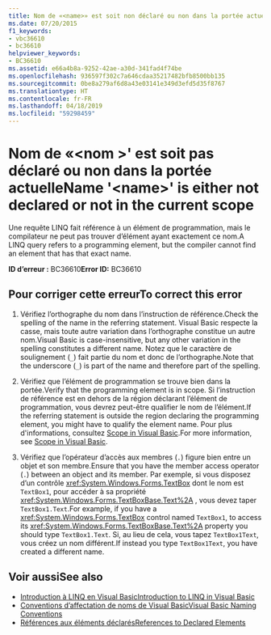 ```yaml
---
title: Nom de «<name>» est soit non déclaré ou non dans la portée actuelle
ms.date: 07/20/2015
f1_keywords:
- vbc36610
- bc36610
helpviewer_keywords:
- BC36610
ms.assetid: e66a4b8a-9252-42ae-a30d-341fad4f74be
ms.openlocfilehash: 936597f302c7a646cdaa35217482bfb8500bb135
ms.sourcegitcommit: 0be8a279af6d8a43e03141e349d3efd5d35f8767
ms.translationtype: HT
ms.contentlocale: fr-FR
ms.lasthandoff: 04/18/2019
ms.locfileid: "59298459"
---
```

# <a name="name-name-is-either-not-declared-or-not-in-the-current-scope"></a><span data-ttu-id="05c48-102">Nom de «\<nom >' est soit pas déclaré ou non dans la portée actuelle</span><span class="sxs-lookup"><span data-stu-id="05c48-102">Name '\<name>' is either not declared or not in the current scope</span></span>
<span data-ttu-id="05c48-103">Une requête LINQ fait référence à un élément de programmation, mais le compilateur ne peut pas trouver d’élément ayant exactement ce nom.</span><span class="sxs-lookup"><span data-stu-id="05c48-103">A LINQ query refers to a programming element, but the compiler cannot find an element that has that exact name.</span></span>  
  
 <span data-ttu-id="05c48-104">**ID d’erreur :** BC36610</span><span class="sxs-lookup"><span data-stu-id="05c48-104">**Error ID:** BC36610</span></span>  
  
## <a name="to-correct-this-error"></a><span data-ttu-id="05c48-105">Pour corriger cette erreur</span><span class="sxs-lookup"><span data-stu-id="05c48-105">To correct this error</span></span>  
  
1. <span data-ttu-id="05c48-106">Vérifiez l’orthographe du nom dans l’instruction de référence.</span><span class="sxs-lookup"><span data-stu-id="05c48-106">Check the spelling of the name in the referring statement.</span></span> <span data-ttu-id="05c48-107">Visual Basic respecte la casse, mais toute autre variation dans l’orthographe constitue un autre nom.</span><span class="sxs-lookup"><span data-stu-id="05c48-107">Visual Basic is case-insensitive, but any other variation in the spelling constitutes a different name.</span></span> <span data-ttu-id="05c48-108">Notez que le caractère de soulignement (`_`) fait partie du nom et donc de l’orthographe.</span><span class="sxs-lookup"><span data-stu-id="05c48-108">Note that the underscore (`_`) is part of the name and therefore part of the spelling.</span></span>  
  
2. <span data-ttu-id="05c48-109">Vérifiez que l’élément de programmation se trouve bien dans la portée.</span><span class="sxs-lookup"><span data-stu-id="05c48-109">Verify that the programming element is in scope.</span></span> <span data-ttu-id="05c48-110">Si l’instruction de référence est en dehors de la région déclarant l’élément de programmation, vous devrez peut-être qualifier le nom de l’élément.</span><span class="sxs-lookup"><span data-stu-id="05c48-110">If the referring statement is outside the region declaring the programming element, you might have to qualify the element name.</span></span> <span data-ttu-id="05c48-111">Pour plus d'informations, consultez [Scope in Visual Basic](../../visual-basic/programming-guide/language-features/declared-elements/scope.md).</span><span class="sxs-lookup"><span data-stu-id="05c48-111">For more information, see [Scope in Visual Basic](../../visual-basic/programming-guide/language-features/declared-elements/scope.md).</span></span>  
  
3. <span data-ttu-id="05c48-112">Vérifiez que l’opérateur d’accès aux membres (`.`) figure bien entre un objet et son membre.</span><span class="sxs-lookup"><span data-stu-id="05c48-112">Ensure that you have the member access operator (`.`) between an object and its member.</span></span> <span data-ttu-id="05c48-113">Par exemple, si vous disposez d’un contrôle <xref:System.Windows.Forms.TextBox> dont le nom est `TextBox1`, pour accéder à sa propriété <xref:System.Windows.Forms.TextBoxBase.Text%2A> , vous devez taper `TextBox1.Text`.</span><span class="sxs-lookup"><span data-stu-id="05c48-113">For example, if you have a <xref:System.Windows.Forms.TextBox> control named `TextBox1`, to access its <xref:System.Windows.Forms.TextBoxBase.Text%2A> property you should type `TextBox1.Text`.</span></span> <span data-ttu-id="05c48-114">Si, au lieu de cela, vous tapez `TextBox1Text`, vous créez un nom différent.</span><span class="sxs-lookup"><span data-stu-id="05c48-114">If instead you type `TextBox1Text`, you have created a different name.</span></span>  
  
## <a name="see-also"></a><span data-ttu-id="05c48-115">Voir aussi</span><span class="sxs-lookup"><span data-stu-id="05c48-115">See also</span></span>

- [<span data-ttu-id="05c48-116">Introduction à LINQ en Visual Basic</span><span class="sxs-lookup"><span data-stu-id="05c48-116">Introduction to LINQ in Visual Basic</span></span>](../../visual-basic/programming-guide/language-features/linq/introduction-to-linq.md)
- [<span data-ttu-id="05c48-117">Conventions d’affectation de noms de Visual Basic</span><span class="sxs-lookup"><span data-stu-id="05c48-117">Visual Basic Naming Conventions</span></span>](../../visual-basic/programming-guide/program-structure/naming-conventions.md)
- [<span data-ttu-id="05c48-118">Références aux éléments déclarés</span><span class="sxs-lookup"><span data-stu-id="05c48-118">References to Declared Elements</span></span>](../../visual-basic/programming-guide/language-features/declared-elements/references-to-declared-elements.md)
